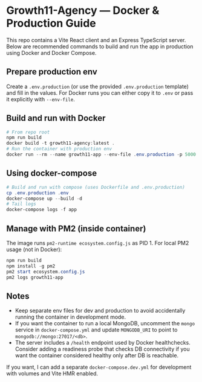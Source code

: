 # Growth11-Agency — Docker & Production Guide

This repo contains a Vite React client and an Express TypeScript server. Below are recommended commands to build and run the app in production using Docker and Docker Compose.

## Prepare production env
Create a `.env.production` (or use the provided `.env.production` template) and fill in the values. For Docker runs you can either copy it to `.env` or pass it explicitly with `--env-file`.

## Build and run with Docker
```powershell
# From repo root
npm run build
docker build -t growth11-agency:latest .
# Run the container with production env
docker run --rm --name growth11-app --env-file .env.production -p 5000:5000 growth11-agency:latest
```

## Using docker-compose
```powershell
# Build and run with compose (uses Dockerfile and .env.production)
cp .env.production .env
docker-compose up --build -d
# Tail logs
docker-compose logs -f app
```

## Manage with PM2 (inside container)
The image runs `pm2-runtime ecosystem.config.js` as PID 1. For local PM2 usage (not in Docker):
```powershell
npm run build
npm install -g pm2
pm2 start ecosystem.config.js
pm2 logs growth11-app
```

## Notes
- Keep separate env files for dev and production to avoid accidentally running the container in development mode.
- If you want the container to run a local MongoDB, uncomment the `mongo` service in `docker-compose.yml` and update `MONGODB_URI` to point to `mongodb://mongo:27017/<db>`.
- The server includes a `/health` endpoint used by Docker healthchecks. Consider adding a readiness probe that checks DB connectivity if you want the container considered healthy only after DB is reachable.

If you want, I can add a separate `docker-compose.dev.yml` for development with volumes and Vite HMR enabled.
